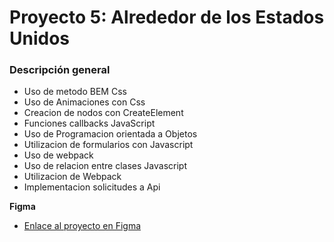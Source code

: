 # Proyecto 5: Alrededor de los Estados Unidos

### Descripción general

* Uso de metodo BEM Css
* Uso de Animaciones con Css 
* Creacion de nodos con CreateElement
* Funciones callbacks JavaScript
* Uso de Programacion orientada a Objetos
* Utilizacion de formularios con Javascript
* Uso de webpack
* Uso de relacion entre clases Javascript
* Utilizacion de Webpack
* Implementacion solicitudes a Api

**Figma**

* [Enlace al proyecto en Figma](https://www.figma.com/file/EGCbebw7k4kMOWt2qQcpEu/Web_Brief_Sprint_10_ES-%7C-JavaScript-aplicado?type=design&node-id=0-1&mode=design&t=o0gtB4c2GCkWdNLY-0)


